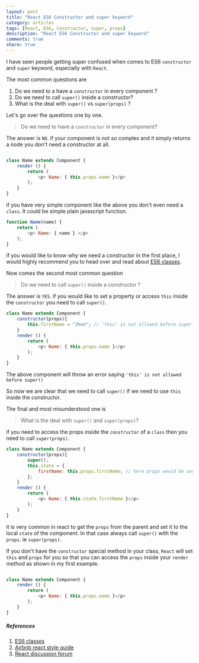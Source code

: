 ```yaml
---
layout: post
title: "React ES6 Constructor and super keyword"
category: articles
tags: [React, ES6, Constructor, super, props]
description: "React ES6 Constructor and super keyword"
comments: true
share: true
---
```


I have seen people getting super confused when comes to ES6  `constructor` and `super` keyword, especially with `React`.

The most common questions are

1. Do we need to a have  a `constructor` in every component ?
2. Do we need to call `super()` inside a constructor?
3. What is the deal with `super()` vs `super(props)` ?

Let's go over the questions one by one.

> Do we need to have a `constructor` in every component? 

The answer is `NO`. if your component is not so complex and it simply returns a node you don't need a constructor at all.

```javascript

class Name extends Component {
    render () {
        return (
            <p> Name: { this.props.name }</p>
        );
    }
}
```

if you have very simple component like the above you don't even need a `class`. It could be simple plain javascript function.

```javascript
function Name(name) {
    return (
        <p> Name: { name } </p>
    );
}
```

if you would like to know why we need a constructor in the first place, I would highly recommend you to head over and read about [ES6 classes](https://developer.mozilla.org/en/docs/Web/JavaScript/Reference/Classes).

Now comes the second most common question

> Do we need to call `super()` inside a constructor ?

The answer is `YES`. if you would like to set a property or access `this` inside the `constructor` you need to call `super()`.

```javascript
class Name extends Component {
    constructor(props){
        this.firstName = "Jhon"; // 'this' is not allowed before super()
    }
    render () {
        return (
            <p> Name: { this.props.name }</p>
        );
    }
}
```

The above component will throw an error saying `'this' is not allowed before super()`

So now we are clear that we need to call `super()` if we need to use `this` inside the constructor. 

The final and most misunderstood one is

>  What is the deal with `super()` and `super(props)`?

if you need to access the props inside the `constructor` of a `class` then you need to call `super(props)`.

```javascript
class Name extends Component {
    constructor(props){
        super();
        this.state = {
            firstName: this.props.firstName; // here props would be undefined.
        };
    }
    render () {
        return (
            <p> Name: { this.state.firstName }</p>
        );
    }
}
```

it is very common in react to get the `props` from the parent and set it to the local `state` of the component. In that case always call `super()` with the `props`. ie `super(props)`.

If you don't have the `constructor` special method in your class, `React`  will set `this` and `props` for you so that you can access the `props` inside your `render` method as shown in my first example.

```javascript

class Name extends Component {
    render () {
        return (
            <p> Name: { this.props.name }</p>
        );
    }
}
```

##### References
1. [ES6 classes](https://developer.mozilla.org/en/docs/Web/JavaScript/Reference/Classes)
2. [Airbnb react style guide](https://github.com/airbnb/javascript/tree/master/react#class-vs-reactcreateclass-vs-stateless)
3. [React discussion forum](https://discuss.reactjs.org/t/should-we-include-the-props-parameter-to-class-constructors-when-declaring-components-using-es6-classes/2781)